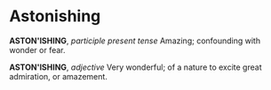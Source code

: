 # Astonishing

**ASTON'ISHING**, _participle present tense_ Amazing; confounding with wonder or fear.

**ASTON'ISHING**, _adjective_ Very wonderful; of a nature to excite great admiration, or amazement.